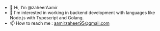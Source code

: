 - 👋 Hi, I’m @zaheerAamir
- 🚀 I'm interested in working in backend development with languages like Node.js with Typescript and Golang.
- 📫 How to reach me : aamirzaheer95@gmail.com

<!---
zaheerAamir/zaheerAamir is a ✨ special ✨ repository because its `README.md` (this file) appears on your GitHub profile.
You can click the Preview link to take a look at your changes.
--->
